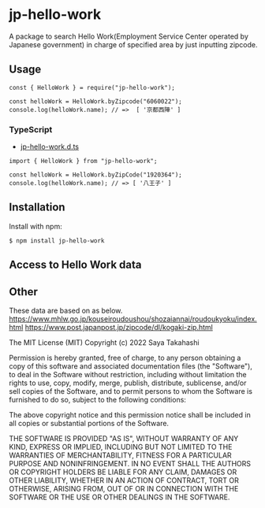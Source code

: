 # jp-hello-work

A package to search Hello Work(Employment Service Center operated by Japanese government) in charge of specified area by just inputting zipcode.

## Usage

```
const { HelloWork } = require("jp-hello-work");

const helloWork = HelloWork.byZipcode("6060022");
console.log(helloWork.name); // =>  [ '京都西陣' ]
```

### TypeScript

- [jp-hello-work.d.ts](https://github.com/pachikuriii/jp-hello-work/blob/main/type/jp-hello-work.d.ts)

```
import { HelloWork } from "jp-hello-work";

const helloWork = HelloWork.byZipCode("1920364");
console.log(helloWork.name); // => [ '八王子' ]
```

## Installation

Install with npm:

```
$ npm install jp-hello-work
```

## Access to Hello Work data

## Other

These data are based on as below.
https://www.mhlw.go.jp/kouseiroudoushou/shozaiannai/roudoukyoku/index.html
https://www.post.japanpost.jp/zipcode/dl/kogaki-zip.html

The MIT License (MIT)
Copyright (c) 2022 Saya Takahashi

Permission is hereby granted, free of charge, to any person obtaining a copy of this software and associated documentation files (the "Software"), to deal in the Software without restriction, including without limitation the rights to use, copy, modify, merge, publish, distribute, sublicense, and/or sell copies of the Software, and to permit persons to whom the Software is furnished to do so, subject to the following conditions:

The above copyright notice and this permission notice shall be included in all copies or substantial portions of the Software.

THE SOFTWARE IS PROVIDED "AS IS", WITHOUT WARRANTY OF ANY KIND, EXPRESS OR IMPLIED, INCLUDING BUT NOT LIMITED TO THE WARRANTIES OF MERCHANTABILITY, FITNESS FOR A PARTICULAR PURPOSE AND NONINFRINGEMENT. IN NO EVENT SHALL THE AUTHORS OR COPYRIGHT HOLDERS BE LIABLE FOR ANY CLAIM, DAMAGES OR OTHER LIABILITY, WHETHER IN AN ACTION OF CONTRACT, TORT OR OTHERWISE, ARISING FROM, OUT OF OR IN CONNECTION WITH THE SOFTWARE OR THE USE OR OTHER DEALINGS IN THE SOFTWARE.

```

```
